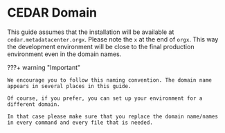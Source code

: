 # CEDAR Domain

This guide assumes that the installation will be available at `cedar.metadatacenter.orgx`.
Please note the `x` at the end of `orgx`.
This way the development environment will be close to the final production environment even in the domain names.

???+ warning "Important"
    
    We encourage you to follow this naming convention. The domain name appears in several places in this guide.
    
    Of course, if you prefer, you can set up your environment for a different domain.
    
    In that case please make sure that you replace the domain name/names in every command and every file that is needed.  
